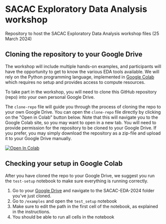 # SACAC Exploratory Data Analysis workshop
Repository to host the SACAC Exploratory Data Analysis workshop files (25 March 2024)

## Cloning the repository to your Google Drive
The workshop will include multiple hands-on examples, and participants will have the opportunity to get to know the various EDA tools available. We will rely on the Python programming language, implemented in [Google Colab](https://colab.google/) which requires no setup and provides access to compute resources.

To take part in the workshop, you will need to clone this GitHub repository (repo) into your own personal Google Drive.

The `clone-repo` file will guide you through the process of cloning the repo to your own Google Drive. You can open the `clone-repo` file directly by clicking on the "Open in Colab" button below. Note that this will navigate you to the Google Colab site, so you may want to open in a new tab. You will need to provide permission for the repository to be cloned to your Google Drive. If you prefer, you may simply download the repository as a zip-file and upload it to your Google Drive manually.

[![Open In Colab](https://colab.research.google.com/assets/colab-badge.svg)](https://colab.research.google.com/github/tmlouw/SACAC-EDA-2024/blob/main/clone-repo.ipynb)

## Checking your setup in Google Colab
After you have cloned the repo to your Google Drive, we suggest you run the `test-setup` notebook to make sure everything is running correctly. 
1. Go to your [Google Drive](https://drive.google.com/) and navigate to the SACAC-EDA-2024 folder you've just cloned.
2. Go to `/examples` and open the `test_setup` notebook
3. Make sure to edit the path in the first cell of the notebook, as explained in the instructions.
4. You should be able to run all cells in the notebook

